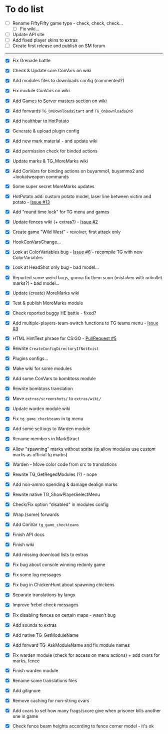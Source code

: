 To do list
==========

- [ ] Rename FiftyFifty game type - check, check, check...
  - [ ] Fix wiki...
- [ ] Update API site
- [ ] Add fixed player skins to extras
- [ ] Create first release and publish on SM forum

---

- [x] Fix Grenade battle
- [x] Check & Update core ConVars on wiki
- [x] Add modules files to downloads config (commented?)
- [x] Fix module ConVars on wiki
- [x] Add Games to Server masters section on wiki
- [x] Add forwards `TG_OnDownloadsStart` and `TG_OnDownloadsEnd`
- [x] Add healthbar to HotPotato
- [x] Generate & upload plugin config
- [x] Add new mark material - and update wiki
- [x] Add permission check for binded actions
- [x] Update marks & TG_MoreMarks wiki
- [x] Add ConVars for binding actions on buyammo1, buyammo2 and +lookatweapon commands
- [x] Some super secret MoreMarks updates
- [x] HotPotato add: custom potato model, laser line between victim and potato - [Issue #13](https://github.com/KissLick/TeamGames/issues/13)
- [x] Add "round time lock" for TG menu and games
- [x] Update fences wiki (+ extras?) - [Issue #2](https://github.com/KissLick/TeamGames/issues/2)
- [x] Create game "Wild West" - revolver, first attack only
- [x] HookConVarsChange...
- [x] Look at ColorVariables bug - [Issue #6](https://github.com/KissLick/TeamGames/issues/6) - recompile TG with new ColorVariables
- [x] Look at HeadShot only bug - bad model...
- [X] Reported some weird bugs, gonna fix them soon (mistaken with nobullet marks?) - bad model...
- [x] Update (create) MoreMarks wiki
- [x] Test & publish MoreMarks module
- [x] Check reported buggy HE battle - fixed?
- [x] Add multiple-players-team-switch functions to TG teams menu - [Issue #3](https://github.com/KissLick/TeamGames/issues/3)
- [x] HTML HintText phrase for CS:GO - [PullRequest #5](https://github.com/KissLick/TeamGames/pull/5)
- [x] Rewrite `CreateConfigDirectoryIfNotExist`
- [x] Plugins configs...
- [x] Make wiki for some modules
- [x] Add some ConVars to bombtoss module
- [x] Rewrite bombtoss translation
- [x] Move `extras/screenshots/` to `extras/wiki/`
- [x] Update warden module wiki
- [x] Fix `tg_game_checkteams` in tg menu
- [x] Add some settings to Warden module
- [x] Rename members in MarkStruct
- [x] Allow "spawning" marks without sprite (to allow modules use custom marks as official tg marks)
- [x] Warden - Move color code from src to translations
- [x] Rewrite TG_GetRegedModules (?) - nope
- [x] Add non-ammo spending & damage dealign marks
- [x] Rewrite native TG_ShowPlayerSelectMenu
- [x] Check/Fix option "disabled" in modules config
- [x] Wrap (some) forwards
- [x] Add ConVar `tg_game_checkteams`
- [x] Finish API docs
- [x] Finish wiki
- [x] Add missing download lists to extras
- [x] Fix bug about console winning redonly game
- [x] Fix some log messages
- [x] Fix bug in ChickenHunt about spawning chickens
- [x] Separate translations by langs
- [x] Improve !rebel check messages
- [x] Fix disabling fences on certain maps - wasn't bug
- [x] Add sounds to extras
- [x] Add native TG_GetModuleName
- [x] Add forward TG_AskModuleName and fix module names
- [x] Fix warden module (check for access on menu actions) + add cvars for marks, fence
- [x] Finish warden module
- [x] Rename some translations files
- [x] Add gitignore
- [x] Remove caching for non-string cvars
- [x] Add cvars to set how many frags/score give when prisoner kills another one in game
- [x] Check fence beam heights according to fence corner model - it's ok

